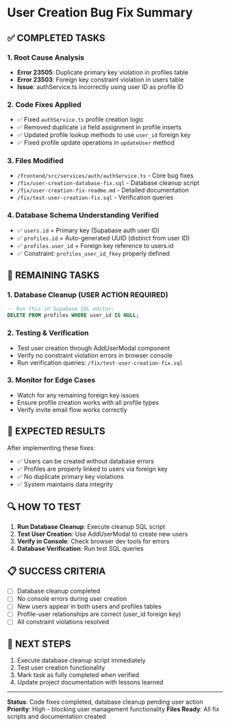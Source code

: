 # User Creation Bug Fix Summary

## ✅ COMPLETED TASKS

### 1. Root Cause Analysis
- **Error 23505**: Duplicate primary key violation in profiles table
- **Error 23503**: Foreign key constraint violation in users table
- **Issue**: authService.ts incorrectly using user ID as profile ID

### 2. Code Fixes Applied
- ✅ Fixed `authService.ts` profile creation logic
- ✅ Removed duplicate `id` field assignment in profile inserts  
- ✅ Updated profile lookup methods to use `user_id` foreign key
- ✅ Fixed profile update operations in `updateUser` method

### 3. Files Modified
- `/frontend/src/services/auth/authService.ts` - Core bug fixes
- `/fix/user-creation-database-fix.sql` - Database cleanup script
- `/fix/user-creation-fix-readme.md` - Detailed documentation
- `/fix/test-user-creation-fix.sql` - Verification queries

### 4. Database Schema Understanding Verified
- ✅ `users.id` = Primary key (Supabase auth user ID)
- ✅ `profiles.id` = Auto-generated UUID (distinct from user ID)  
- ✅ `profiles.user_id` = Foreign key reference to users.id
- ✅ Constraint: `profiles_user_id_fkey` properly defined

## 🔄 REMAINING TASKS

### 1. Database Cleanup (USER ACTION REQUIRED)
```sql
-- Run this in Supabase SQL editor:
DELETE FROM profiles WHERE user_id IS NULL;
```

### 2. Testing & Verification
- Test user creation through AddUserModal component
- Verify no constraint violation errors in browser console  
- Run verification queries: `/fix/test-user-creation-fix.sql`

### 3. Monitor for Edge Cases
- Watch for any remaining foreign key issues
- Ensure profile creation works with all profile types
- Verify invite email flow works correctly

## 🎯 EXPECTED RESULTS

After implementing these fixes:
- ✅ Users can be created without database errors
- ✅ Profiles are properly linked to users via foreign key
- ✅ No duplicate primary key violations
- ✅ System maintains data integrity

## 🔍 HOW TO TEST

1. **Run Database Cleanup**: Execute cleanup SQL script
2. **Test User Creation**: Use AddUserModal to create new users
3. **Verify in Console**: Check browser dev tools for errors
4. **Database Verification**: Run test SQL queries

## 📋 SUCCESS CRITERIA

- [ ] Database cleanup completed
- [ ] No console errors during user creation
- [ ] New users appear in both users and profiles tables
- [ ] Profile-user relationships are correct (user_id foreign key)
- [ ] All constraint violations resolved

## 🚀 NEXT STEPS

1. Execute database cleanup script immediately
2. Test user creation functionality  
3. Mark task as fully completed when verified
4. Update project documentation with lessons learned

---
**Status**: Code fixes completed, database cleanup pending user action
**Priority**: High - blocking user management functionality
**Files Ready**: All fix scripts and documentation created
